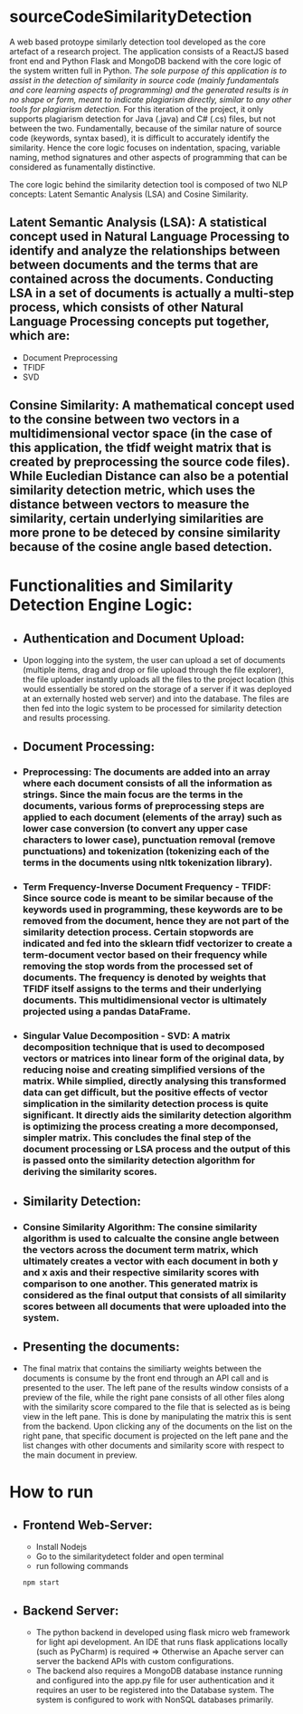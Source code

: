 # sourceCodeSimilarityDetection
A web based protoype similarly detection tool developed as the core artefact of a research project. The application consists of a ReactJS based front end and Python Flask and MongoDB backend with the core logic of the system written full in Python. *The sole purpose of this application is to assist in the detection of similarity in source code (mainly fundamentals and core learning aspects of programming) and the generated results is in no shape or form, meant to indicate plagiarism directly, similar to any other tools for plagiarism detection.* For this iteration of the project, it only supports plagiarism detection for Java (.java) and C# (.cs) files, but not between the two. Fundamentally, because of the similar nature of source code (keywords, syntax based), it is difficult to accurately identify the similarity. Hence the core logic focuses on indentation, spacing, variable naming, method signatures and other aspects of programming that can be considered as funamentally distinctive. 

The core logic behind the similarity detection tool is composed of two NLP concepts: Latent Semantic Analysis (LSA) and Cosine Similarity.

## **Latent Semantic Analysis (LSA):** A statistical concept used in Natural Language Processing to identify and analyze the relationships between between documents and the terms that are contained across the documents. Conducting LSA in a set of documents is actually a multi-step process, which consists of other Natural Language Processing concepts put together, which are:
 - Document Preprocessing
 - TFIDF
 - SVD

## **Consine Similarity**: A mathematical concept used to the consine between two vectors in a multidimensional vector space (in the case of this application, the tfidf  weight matrix that is created by preprocessing the source code files). While Eucledian Distance can also be a potential similarity detection metric, which uses the distance between vectors to measure the similarity, certain underlying similarities are more prone to be deteced by consine similarity because of the cosine angle based detection.

# Functionalities and  Similarity Detection Engine Logic:

- ## Authentication and Document Upload:
 - Upon logging into the system, the user can upload a set of documents (multiple items, drag and drop or file upload through the file explorer), the file uploader instantly uploads all the files to the project location (this would essentially be stored on the storage of a server if it was deployed at an externally hosted web server) and into the database. The files are then fed into the logic system to be processed for similarity detection and results processing. 
 
- ## Document Processing:

 - ### Preprocessing: The documents are added into an array where each document consists of all the information as strings. Since the main focus are the terms in the documents, various forms of preprocessing steps are applied to each document (elements of the array) such as lower case conversion (to convert any upper case characters to lower case), punctuation removal (remove punctuations) and tokenization (tokenizing each of the terms in the documents using nltk tokenization library).
 
 - ### Term Frequency-Inverse Document Frequency - TFIDF: Since source code is meant to be similar because of the keywords used in programming, these keywords are to be removed from the document, hence they are not part of the similarity detection process. Certain stopwords are indicated and fed into the sklearn tfidf vectorizer to create a term-document vector based on their frequency while removing the stop words from the processed set of documents. The frequency is denoted by weights that TFIDF itself assigns to the terms and their underlying documents. This multidimensional vector is ultimately projected using a pandas DataFrame.
 
 - ### Singular Value Decomposition - SVD: A matrix decomposition technique that is used to decomposed vectors or matrices into linear form of the original data, by reducing noise and creating simplified versions of the matrix. While simplied, directly analysing this transformed data can get difficult, but the positive effects of vector simplication in the similarity detection process is quite significant. It directly aids the similarity detection algorithm is optimizing the process creating a more decomponsed, simpler matrix. This concludes the final step of the document processing or LSA process and the output of this is passed onto the similarity detection algorithm for deriving the similarity scores.
 
- ## Similarity Detection:

 - ### Consine Similarity Algorithm: The consine similarity algorithm is used to calcualte the consine angle between the vectors across the document term matrix, which ultimately creates a vector with each document in both y and x axis and their respective similarity scores with comparison to one another. This generated matrix is considered as the final output that consists of all similarity scores between all documents that were uploaded into the system.

- ## Presenting the documents:
 - The final matrix that contains the similiarty weights between the documents is consume by the front end through an API call and is presented to the user. The left pane of the results window consists of a preview of the file, while the right pane consists of all other files along with the similarity score compared to the file that is selected as is being view in the left pane. This is done by manipulating the matrix this is sent from the backend. Upon clicking any of the documents on the list on the right pane, that specific document is projected on the left pane and the list changes with other documents and similarity score with respect to the main document in preview.

# How to run
- ## Frontend Web-Server:
  - Install Nodejs
  - Go to the similaritydetect folder and open terminal
  - run following commands
  ```
  npm start
  ```
- ## Backend Server:
  - The python backend in developed using flask micro web framework for light api development. An IDE that runs flask applications locally (such as PyCharm) is required => Otherwise an Apache server can server the backend APIs with custom configurations.
  - The backend also requires a MongoDB database instance running and configured into the app.py file for user authentication and it requires an user to be registered into the Database system. The system is configured to work with NonSQL databases primarily.
